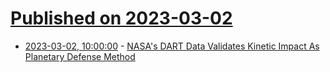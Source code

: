 # [Published on 2023-03-02](index.md)

* [2023-03-02, 10:00:00](https://science.slashdot.org/story/23/03/02/0429208/nasas-dart-data-validates-kinetic-impact-as-planetary-defense-method?utm_source=rss1.0mainlinkanon&utm_medium=feed) - [NASA's DART Data Validates Kinetic Impact As Planetary Defense Method](https://science.slashdot.org/story/23/03/02/0429208/nasas-dart-data-validates-kinetic-impact-as-planetary-defense-method?utm_source=rss1.0mainlinkanon&utm_medium=feed)
